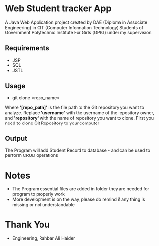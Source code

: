 # Web Student tracker App

A Java Web Application project created by DAE (Diploma in Associate Engineering) in CIT (Computer Information Technology) Students of Government Polytechnic Institute For Girls (GPIG) under my supervision

## Requirements
* JSP
* SQL
* JSTL

## Usage
* git clone <repo_name>

Where **'[repo_path]'** is the file path to the Git repository you want to analyze. Replace **'username'** with the username of the repository owner, and **'repository'** with the name of repository you want to clone. 
First you need to clone Git Repository to your computer

## Output
The Program will add Student Record to database - and can be used to perform CRUD operations

# Notes

* The Program essential files are added in folder they are needed for program to properly work
* More development is on the way, please do remind if any thing is missing or not understandable

# Thank You
* Engineering, Rahbar Ali Haider
